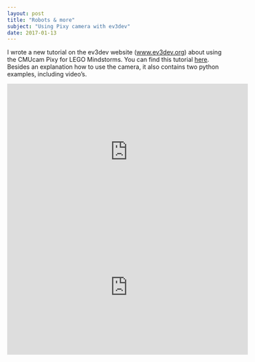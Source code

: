 ```yaml
---
layout: post
title: "Robots & more"
subject: "Using Pixy camera with ev3dev"
date: 2017-01-13
---
```


I wrote a new tutorial on the ev3dev website (<a href="https://www.ev3dev.org" target="_blank">www.ev3dev.org</a>) 
about using the CMUcam Pixy for LEGO Mindstorms. You can find 
this tutorial <a href="http://www.ev3dev.org/docs/tutorials/using-pixy-camera/" target="_blank">here</a>. 
Besides an explanation how to use the camera, it also contains two python examples, including video’s. 

<iframe width="560" height="315" src="https://www.youtube.com/embed/b2LZpY1qbKE" frameborder="0" allowfullscreen></iframe>

<iframe width="560" height="315" src="https://www.youtube.com/embed/cDimWUEDwPU" frameborder="0" allowfullscreen></iframe>
<br>
